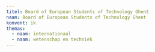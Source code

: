 ```yaml
---
titel: Board of European Students of Technology Ghent
naam: Board of European Students of Technology Ghent
konvent: ik
themas:
  - naam: internationaal
  - naam: wetenschap en techniek
---
```

